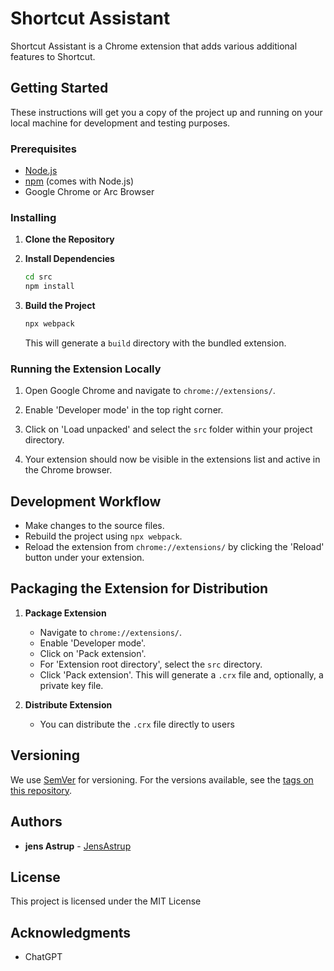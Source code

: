 # Shortcut Assistant

Shortcut Assistant is a Chrome extension that adds various additional features to Shortcut.

## Getting Started

These instructions will get you a copy of the project up and running on your local machine for development and testing purposes.

### Prerequisites

- [Node.js](https://nodejs.org/)
- [npm](https://www.npmjs.com/) (comes with Node.js)
- Google Chrome or Arc Browser

### Installing

1. **Clone the Repository**

2. **Install Dependencies**

   ```bash
   cd src
   npm install
   ```

3. **Build the Project**

   ```bash
   npx webpack
   ```

   This will generate a `build` directory with the bundled extension.

### Running the Extension Locally

1. Open Google Chrome and navigate to `chrome://extensions/`.

2. Enable 'Developer mode' in the top right corner.

3. Click on 'Load unpacked' and select the `src` folder within your project directory.

4. Your extension should now be visible in the extensions list and active in the Chrome browser.

## Development Workflow

- Make changes to the source files.
- Rebuild the project using `npx webpack`.
- Reload the extension from `chrome://extensions/` by clicking the 'Reload' button under your extension.

## Packaging the Extension for Distribution

1. **Package Extension**

    - Navigate to `chrome://extensions/`.
    - Enable 'Developer mode'.
    - Click on 'Pack extension'.
    - For 'Extension root directory', select the `src` directory.
    - Click 'Pack extension'. This will generate a `.crx` file and, optionally, a private key file.

2. **Distribute Extension**

    - You can distribute the `.crx` file directly to users

## Versioning

We use [SemVer](http://semver.org/) for versioning. For the versions available, see the [tags on this repository](/tags).

## Authors

- **jens Astrup** - [JensAstrup](https://github.com/JensAstrup)

## License

This project is licensed under the MIT License

## Acknowledgments

- ChatGPT